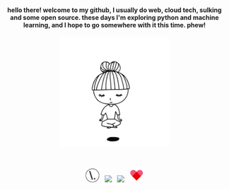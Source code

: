 <!--
**mgks/mgks** is a ✨ _special_ ✨ repository because its `README.md` (this file) appears on your GitHub profile.

Here are some ideas to get you started:

- 🔭 I’m currently working on ...
- 🌱 I’m currently learning ...
- 👯 I’m looking to collaborate on ...
- 🤔 I’m looking for help with ...
- 💬 Ask me about ...
- 📫 How to reach me: ...
- 😄 Pronouns: ...
- ⚡ Fun fact: ...
-->

<h4 align="center">hello there! 
welcome to my github, I usually do web, cloud tech, sulking and some open source. these days I'm exploring python and machine learning, and I hope to go somewhere with it this time. phew!</h4>

<p align="center">
  <img width="250" src="https://raw.githubusercontent.com/mgks/mgks/main/res/zen.gif" ref="Zen by QTQR8R - http://www.ivyiby.com/zen">
</p>

<br />
<p align="center"><a href="https://mgks.dev" title="Blog: mgks.dev"><img width="32" src="https://raw.githubusercontent.com/mgks/mgks/main/res/mgks.dev-logo-outline-50px.png" /></a> &nbsp; <a href="https://www.linkedin.com/in/mgks/" title="LinkedIn"><img width="32" src="https://img.icons8.com/linkedin" /></a> &nbsp; <a href="https://www.instagram.com/getmgks/" title="Instagram"><img width="32" src="https://img.icons8.com/instagram-new" /></a> &nbsp; <a href="https://ko-fi.com/getmgks" title="Support me on ko-fi"><img width="32" src="https://raw.githubusercontent.com/mgks/mgks/main/res/icons/ic-heart.png"></a></p>
